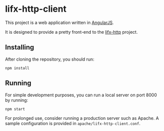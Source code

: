 # lifx-http-client 

This project is a web application written in [AngularJS](http://angularjs.org/).

It is designed to provide a pretty front-end to the [lifx-http](https://github.com/chendo/lifx-http) project.

## Installing

After cloning the repository, you should run:

```
npm install
```

## Running

For simple development purposes, you can run a local server on port 8000 by running:

```
npm start
```

For prolonged use, consider running a production server such as Apache. A sample configuration
is provided in `apache/lifx-http-client.conf`.

